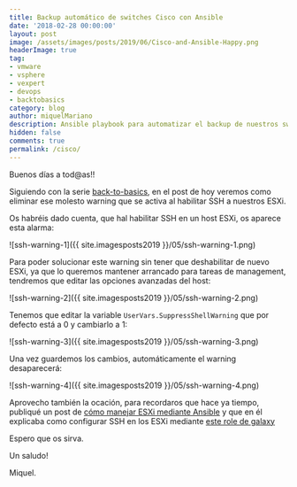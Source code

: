 ```yaml
---
title: Backup automático de switches Cisco con Ansible
date: '2018-02-28 00:00:00'
layout: post
image: /assets/images/posts/2019/06/Cisco-and-Ansible-Happy.png
headerImage: true
tag:
- vmware
- vsphere
- vexpert
- devops
- backtobasics
category: blog
author: miquelMariano
description: Ansible playbook para automatizar el backup de nuestros switches de red Cisco, tanto catalyst como nexus...
hidden: false
comments: true
permalink: /cisco/
---
```


Buenos días a tod@as!!

Siguiendo con la serie [back-to-basics](https://miquelmariano.github.io/tags/#backtobasics), en el post de hoy veremos como eliminar ese molesto warning que se activa al habilitar SSH a nuestros ESXi.

Os habréis dado cuenta, que hal habilitar SSH en un host ESXi, os aparece esta alarma:

![ssh-warning-1]({{ site.imagesposts2019 }}/05/ssh-warning-1.png)

Para poder solucionar este warning sin tener que deshabilitar de nuevo ESXi, ya que lo queremos mantener arrancado para tareas de management, tendremos que editar las opciones avanzadas del host:

![ssh-warning-2]({{ site.imagesposts2019 }}/05/ssh-warning-2.png)

Tenemos que editar la variable `UserVars.SuppressShellWarning` que por defecto está a 0 y cambiarlo a 1:

![ssh-warning-3]({{ site.imagesposts2019 }}/05/ssh-warning-3.png)

Una vez guardemos los cambios, automáticamente el warning desaparecerá:

![ssh-warning-4]({{ site.imagesposts2019 }}/05/ssh-warning-4.png)

Aprovecho también la ocación, para recordaros que hace ya tiempo, publiqué un post de [cómo manejar ESXi mediante Ansible](https://miquelmariano.github.io/2017/07/esxi-configuration-with-ansible) y que en él explicaba como configurar SSH en los ESXi mediante [este role de galaxy](https://galaxy.ansible.com/miquelMariano/ESXi_ssh)

Espero que os sirva.

Un saludo!

Miquel.


